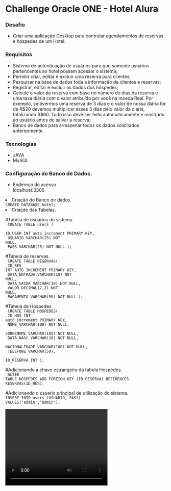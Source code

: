 <h1>Challenge Oracle ONE - Hotel Alura</h1>

<h3>Desafio</h3>
<ul>
<li>Criar uma aplicação Desktop para controlar agendamentos de reservas e hóspedes de um Hotel.</li>
</ul>
<h3>Requisitos</h3>
<ul>
<li>Sistema de autenticação de usuários para que somente usuários pertencentes ao hotel possam acessar o sistema;</li>
<li>Permitir criar, editar e excluir uma reserva para clientes;</li>
<li>Pesquisar na base de dados toda a informação de clientes e reservas;</li>
<li>Registrar, editar e excluir os dados dos hóspedes;</li>
<li>Calcule o valor da reserva com base no número de dias da reserva e uma taxa diária com o valor atribuído por você na moeda Real. Por exemplo, se tivermos uma reserva de 3 dias e o valor de nossa diária for de R$20 devemos multiplicar esses 3 dias pelo valor da diária, totalizando R$60. Tudo isso deve ser feito automaticamente e mostrado ao usuário antes de salvar a reserva;</li>
<li>Banco de dados para armazenar todos os dados solicitados anteriormente.</li>
</ul>
<h3>Tecnologias</h3>
<ul>
<li>JAVA</li>
<li>MySQL</li>
</ul>

<h3>Configuração do Banco de Dados.</h3>
<ul>
<li>Endereço do acesso</li>
localhost:3306
</ul>
<li>Criação do Banco de dados.</li>
<code>CREATE DATABASE hotel;</code>
<li>Criação das Tabelas.</li>

#Tabela de usuários do sistema.<br>
<code>
CREATE TABLE users ( <br>
ID_USER INT auto_increment PRIMARY KEY,<br>
USUARIO VARCHAR(25) NOT NULL,<br>
PASS VARCHAR(25) NOT NULL
);
</code>

#Tabela de reservas. <br>
<code>
CREATE TABLE RESERVAS( <br>
ID_RES INT AUTO_INCREMENT PRIMARY KEY,<br>
DATA_ENTRADA VARCHAR(10) NOT NULL,<br>
DATA_SAIDA VARCHAR(10) NOT NULL,<br>
VALOR DECIMAL(7,2) NOT NULL,<br>
PAGAMENTO VARCHAR(50) NOT NULL
);</code>

#Tabela de Hospedes<br>
<code>
CREATE TABLE HOSPEDES(<br>
ID_HOS INT auto_increment PRIMARY KEY,<br>
NOME VARCHAR(100) NOT NULL,<br>
SOBRENOME VARCHAR(100) NOT NULL,<br>
DATA_NASC VARCHAR(10) NOT NULL,<br>
NACIONALIDADE VARCHAR(100) NOT NULL,<br>
TELEFONE VARCHAR(50),<br>
ID_RESERVA INT
);
</code>

#Adicionando a chave estrangeira da tabela Hospedes.<br>
<code>
ALTER TABLE HOSPEDES ADD FOREIGN KEY (ID_RESERVA) REFERENCES RESERVAS(ID_RES);</code>

#Adicionando o usuario principal de utilização do sistema. <br>
<code>INSERT INTO users (USUARIO, PASS) VALUES('admin','admin');</code>

<video width="320" height="240" controls>
  <source src="extras/resultado.mp4" type="video/mp4">
  Your browser does not support the video tag.
</video>
